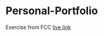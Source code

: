 # Personal-Portfolio
Exercise from FCC
[live link](https://wes-isaac.github.io/Personal-Portfolio/)
